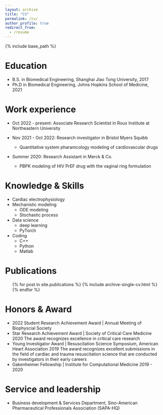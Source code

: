 ```yaml
---
layout: archive
title: "CV"
permalink: /cv/
author_profile: true
redirect_from:
  - /resume
---
```


{% include base_path %}

Education
======
* B.S. in Biomedical Engineering, Shanghai Jiao Tong University, 2017
* Ph.D in Biomedical Engineering, Johns Hopkins School of Medicine, 2021

Work experience
======
* Oct 2022 - present: Associate Research Scientist in Roux Institute at Northeastern University

* Nov 2021 - Oct 2022: Research investigator in Bristol Myers Squibb
  * Quantitative system pharamcology modeling of cardiovascular drugs

* Summer 2020: Research Assistant in Merck & Co.
  * PBPK modeling of HIV PrEF drug with the vaginal ring formulation  
  
Knowledge & Skills
======
* Cardiac electrophysiology
* Mechanistic modeling
  * ODE modeling
  * Stochastic process
* Data science
  * deep learning
  * PyTorch
* Coding
  * C++
  * Python
  * Matlab

Publications
======
  <ul>{% for post in site.publications %}
    {% include archive-single-cv.html %}
  {% endfor %}</ul>

Honors & Award
======
* 2022 Student Research Achievement Award | Annual Meeting of Biophyscial Society
* Star Research Achievement Award | Society of Critical Care Medicine 2020
The award recognizes excellence in critical care research
* Young Investigator Award | Resuscitation Science Symposium, American Heart Association 2019
The award recognizes excellent submissions in the field of cardiac and trauma resuscitation science that are conducted by investigators in their early careers
* Gakenheimer Fellowship | Institute for Computational Medicine 2019 - 2020

<!-- Conferences
======
  <ul>{% for post in site.talks %}
    {% include archive-single-talk-cv.html %}
  {% endfor %}</ul>
  
Teaching
======
  <ul>{% for post in site.teaching %}
    {% include archive-single-cv.html %}
  {% endfor %}</ul> -->
  
Service and leadership
======
* Business development & Services Department, Sino-American Pharmaceutical Professionals Association (SAPA-HQ)
